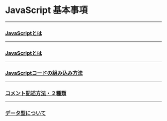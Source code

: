 <div class="hx">

# JavaScript 基本事項

</div><div class="sect"><hr>

### [JavaScriptとは](#01)

</div><div class="sect"><hr>

### [JavaScriptとは](#01)

</div><div class="sect"><hr>

### [JavaScriptコードの組み込み方法](#02)

</div><div class="sect"><hr>

### [コメント記述方法・２種類](#03)

</div><div class="sect"><hr>

### [データ型について](#04)

</div>
